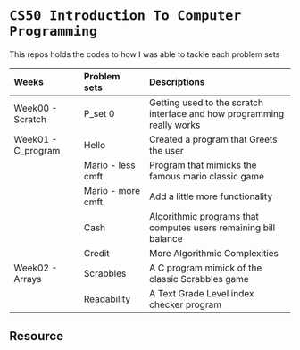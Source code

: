 # `CS50 Introduction To Computer Programming`
This repos holds the codes to how I was able to tackle each problem sets

|   Weeks               |   Problem sets    |   Descriptions    |
| :---------------      | :-------------    | :---------------  |
|   Week00 - Scratch    |   P_set 0         | Getting used to the scratch interface and how programming really works    |
|   Week01 - C_program      |   Hello           |  Created a program that Greets the user           |
|                           |   Mario - less cmft   |   Program that mimicks the famous mario classic game  |
|                           |   Mario - more cmft   |   Add a little more functionality             |
|                           |   Cash                |   Algorithmic programs that computes users remaining bill balance     |
|                           |   Credit              |   More Algorithmic Complexities               |
|    Week02 - Arrays        |   Scrabbles           |   A C program mimick of the classic Scrabbles game        |
|                           |   Readability         |   A Text Grade Level index checker program            |    

## Resource
